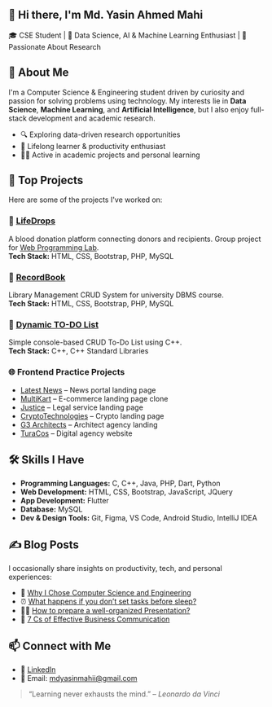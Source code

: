## 👋 Hi there, I'm Md. Yasin Ahmed Mahi

🎓 CSE Student | 🤖 Data Science, AI & Machine Learning Enthusiast | 🔬 Passionate About Research

## 💫 About Me

I'm a Computer Science & Engineering student driven by curiosity and passion for solving problems using technology. My interests lie in **Data Science**, **Machine Learning**, and **Artificial Intelligence**, but I also enjoy full-stack development and academic research.

- 🔍 Exploring data-driven research opportunities
- 🧠 Lifelong learner & productivity enthusiast
- 👨‍💻 Active in academic projects and personal learning

## 🚀 Top Projects

Here are some of the projects I've worked on:

### 🔗 [LifeDrops](https://bcoderapp.github.io/LifeDrops/)
A blood donation platform connecting donors and recipients. Group project for [Web Programming Lab](https://github.com/mdyasinahmed/CSE-323_WebProgrammingLab).  
**Tech Stack:** HTML, CSS, Bootstrap, PHP, MySQL

### 🔗 [RecordBook](https://github.com/mdyasinahemd/dbms.RecordBook_Server)
Library Management CRUD System for university DBMS course.  
**Tech Stack:** HTML, CSS, Bootstrap, PHP, MySQL

### 🔗 [Dynamic TO-DO List](https://github.com/mdyasinahmed/dynamic-todo-list-with-cpp)
Simple console-based CRUD To-Do List using C++.  
**Tech Stack:** C++, C++ Standard Libraries

### 🌐 Frontend Practice Projects
- [Latest News](https://mdyasinahmed.github.io/web.newsportal_landingpage_demo/) – News portal landing page  
- [MultiKart](https://mdyasinahmed.github.io/web.MultiKart/) – E-commerce landing page clone  
- [Justice](https://justice-landing-page0.netlify.app/) – Legal service landing page  
- [CryptoTechnologies](https://mdyasinahmed.github.io/web.Bitcoin/) – Crypto landing page  
- [G3 Architects](https://mdyasinahmed.github.io/web.agency-G3-Architects/) – Architect agency landing  
- [TuraCos](https://mdyasinahmed.github.io/web.TuraCos/) – Digital agency website  

## 🛠️ Skills I Have

- **Programming Languages:** C, C++, Java, PHP, Dart, Python  
- **Web Development:** HTML, CSS, Bootstrap, JavaScript, JQuery  
- **App Development:** Flutter  
- **Database:** MySQL  
- **Dev & Design Tools:** Git, Figma, VS Code, Android Studio, IntelliJ IDEA  

## ✍️ Blog Posts

I occasionally share insights on productivity, tech, and personal experiences:

- 📘 [Why I Chose Computer Science and Engineering](https://www.linkedin.com/pulse/why-i-chose-computer-science-engineering-journey-passion-mahi-2eu2f)
- ⏰ [What happens if you don’t set tasks before sleep?](https://medium.com/@md_yasinahmed/what-happens-if-you-dont-set-tasks-for-the-next-day-before-going-to-sleep-6b2bc875aea)
- 🧑‍🏫 [How to prepare a well-organized Presentation?](https://medium.com/@md_yasinahmed/how-to-prepare-a-well-organized-presentation-dfc332f47dff)
- 📢 [7 Cs of Effective Business Communication](https://medium.com/@md_yasinahmed/7-cs-of-an-effective-business-communication-in-a-nutshell-4a2779e74460)
<!--
## 📈 GitHub Stats

![Yasin's GitHub Stats](https://github-readme-stats.vercel.app/api?username=mdyasinahmed&show_icons=true&theme=radical)
![Top Languages](https://github-readme-stats.vercel.app/api/top-langs/?username=mdyasinahmed&layout=compact&theme=radical)

---
-->
## 📫 Connect with Me

- 🔗 [LinkedIn](https://www.linkedin.com/in/mdyasiin/)
- 📧 Email: mdyasinmahii@gmail.com

> “Learning never exhausts the mind.” – *Leonardo da Vinci*
